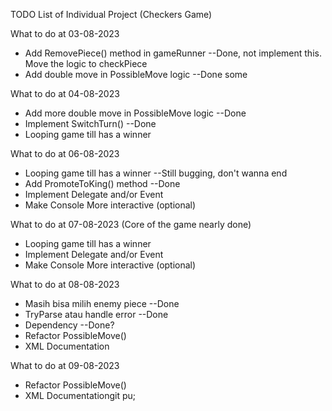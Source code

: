 TODO List of Individual Project (Checkers Game)

What to do at 03-08-2023

- Add RemovePiece() method in gameRunner --Done, not implement this. Move the logic to checkPiece
- Add double move in PossibleMove logic --Done some

What to do at 04-08-2023

- Add more double move in PossibleMove logic --Done
- Implement SwitchTurn() --Done
- Looping game till has a winner

What to do at 06-08-2023

- Looping game till has a winner --Still bugging, don't wanna end
- Add PromoteToKing() method --Done
- Implement Delegate and/or Event
- Make Console More interactive (optional)

What to do at 07-08-2023
(Core of the game nearly done)

- Looping game till has a winner
- Implement Delegate and/or Event
- Make Console More interactive (optional)

What to do at 08-08-2023
- Masih bisa milih enemy piece --Done
- TryParse atau handle error --Done
- Dependency --Done?
- Refactor PossibleMove()
- XML Documentation

What to do at 09-08-2023

- Refactor PossibleMove()
- XML Documentationgit pu;